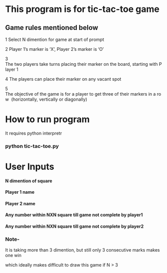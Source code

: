 # This program is for tic-tac-toe game
## Game rules mentioned below

1 Select N dimention for game at start of prompt

2 Player 1’s marker is ‘X’, Player 2’s marker is ‘O’

3 The two players take turns placing their marker on the board, starting with Player 1

4 The players can place their marker on any vacant spot

5 The objective of the game is for a player to get three of their markers in a row  (horizontally, vertically or diagonally)


# How to run program

It requires python interpretr
### python tic-tac-toe.py

# User Inputs

#### N dimention of square
#### Player 1 name
#### Player 2 name
#### Any number within NXN square till game not complete by player1
#### Any number within NXN square till game not complete by player2

### Note-
It is taking more than 3 dimention, but still only 3 consecutive marks makes one win

which ideally makes difficult to draw this game if N > 3








